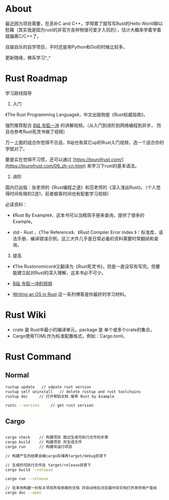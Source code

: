 # About

最近因为项目需要，在恶补C and C++，学得累了就写写Rust的Hello World聊以慰藉（其实我是因为rust的非官方吉祥物很可爱才入坑的），估计大概率学着学着就偏离C/C++了。

自娱自乐的自学项目，平时还是用Python和Go的时候比较多。

更新随缘，佛系学习^_^


# Rust Roadmap

学习路线指导

1. 入门

《The Rust Programming Language》，中文出版物是《Rust权威指南》。

强烈推荐配合 [B站 令狐一冲](https://www.bilibili.com/video/BV1xJ411B79h) 的讲解视频。（从入门到进阶到网络编程到异步， 而且也参考Rust死灵书做了视频）

万一上面的组合你觉得不合适，B站也有其它up的Rust入门视频，选一个适合你的学就对了。

要是实在觉得不习惯，还可以通过 [https://tourofrust.com/](https://tourofrust.com/06_zh-cn.html) 来学习下rust的基本语法。

2. 进阶

国内已出版：张老师的《Rust编程之道》和范老师的《深入浅出Rust》。（个人觉得时间有限的2选1，前者极客时间也有配套学习视频）

必读资料：

- 《Rust By Example》，这本书可以当精简手册来查询，提供了很多的Example。

- std - Rust 、《The Reference》、《Rust Compiler Error Index 》：标准库、语法手册、编译错误示例，这三大件几乎是日常必备的资料需要时常翻阅和查询，

3. 提高

- 《The Rustonomicon》又翻译为《Rust死灵书》，但是一直没写有写完。但要能建立起对Rust的深入理解，这本书必不可少。

- [B站 令狐一冲的视频](https://www.bilibili.com/video/BV1xp4y1a78D)

- [Writing an OS in Rust](https://os.phil-opp.com/) 这一系列博客是你最好的学习材料。

# Rust Wiki

- crate 是 Rust中最小的编译单元，package 是 单个或多个crate的集合。
- Cargo使用TOML作为标准配置格式，例如：Cargo.toml。

# Rust Command

## Normal

```bash
rustup update   // udpate rust version
rustup self uninstall   // delete rustup and rust toolchains
rustup doc     // 打开帮助文档 推荐 Rust by Example

rustc --version     // get rust version

```

## Cargo
```bash

cargo check    // 构建项目 跳过生成可执行文件的步骤
cargo build    // 构建项目 并生成文件
cargo run      // 构建并运行项目

// 构建产生的结果会被cargo存储再target/debug目录下

// 生成的可执行文件在 target/release目录下
cargo build --release  

cargo run --release

// 在本地构建一份有关项目所有依赖的文档 并自动地在浏览器中将文档打开来供用户查阅
cargo doc --open 
```

